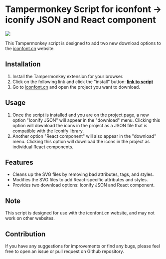 # Tampermonkey Script for iconfont -> iconify JSON and React component

![](https://p3-juejin.byteimg.com/tos-cn-i-k3u1fbpfcp/c460180364f3425f8776489c61fb448f~tplv-k3u1fbpfcp-zoom-in-crop-mark:3024:0:0:0.awebp)

This Tampermonkey script is designed to add two new download options to the [iconfont.cn](https://www.iconfont.cn/) website.

## Installation

1. Install the Tampermonkey extension for your browser.
2. Click on the following link and click the "install" button: **[link to script](https://github.com/wkeylin/tampermonkey-iconfont-iconify/raw/main/index.user.js)**
3. Go to [iconfont.cn](https://www.iconfont.cn/) and open the project you want to download.

## Usage

1. Once the script is installed and you are on the project page, a new option "Iconify JSON" will appear in the "download" menu. Clicking this option will download the icons in the project as a JSON file that is compatible with the Iconify library.
2. Another option "React component" will also appear in the "download" menu. Clicking this option will download the icons in the project as individual React components.

## Features

- Cleans up the SVG files by removing bad attributes, tags, and styles.
- Modifies the SVG files to add React-specific attributes and styles.
- Provides two download options: Iconify JSON and React component.

## Note

This script is designed for use with the iconfont.cn website, and may not work on other websites.

## Contribution

If you have any suggestions for improvements or find any bugs, please feel free to open an issue or pull request on Github repository.
